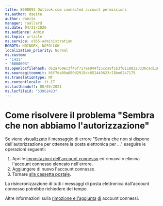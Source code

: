 ```yaml
---
title: 8000093 Outlook.com connected account permissions
ms.author: daeite
author: daeite
manager: joallard
ms.date: 04/21/2020
ms.audience: Admin
ms.topic: article
ms.service: o365-administration
ROBOTS: NOINDEX, NOFOLLOW
localization_priority: Normal
ms.custom:
- "1431"
- "8000093"
ms.openlocfilehash: d62a760ec3f46f7179e044f25cca8f1b3f01188323330cad11671311eef002e6
ms.sourcegitcommit: b5f7da89a650d2915dc652449623c78be6247175
ms.translationtype: MT
ms.contentlocale: it-IT
ms.lasthandoff: 08/05/2021
ms.locfileid: "53962423"
---
```

# <a name="how-to-fix-it-looks-like-we-dont-have-permission"></a>Come risolvere il problema "Sembra che non abbiamo l'autorizzazione"

Se viene visualizzato il messaggio di errore "Sembra che non si dispone dell'autorizzazione per ottenere la posta elettronica per ..." eseguire le operazioni seguenti:

1. Apri le [impostazioni dell'account connesso](https://outlook.live.com/mail/options/mail/accounts) ed rimuovi o elimina l'account connesso elencato nell'errore.
2. Aggiungere di nuovo l'account connesso.
3. Tornare [alla cassetta postale](https://outlook.live.com/mail/inbox).

La risincronizzazione di tutti i messaggi di posta elettronica dall'account connesso potrebbe richiedere del tempo.

Altre informazioni sulla [rimozione e l'aggiunta](https://support.office.com/article/0b9a6b95-ff1b-46c1-bf60-d6b3b82c5ac8?wt.mc_id=Office_Outlook_com_Alchemy) [di](https://support.office.com/article/c5224df4-5885-4e79-91ba-523aa743f0ba?wt.mc_id=Office_Outlook_com_Alchemy) account connessi.